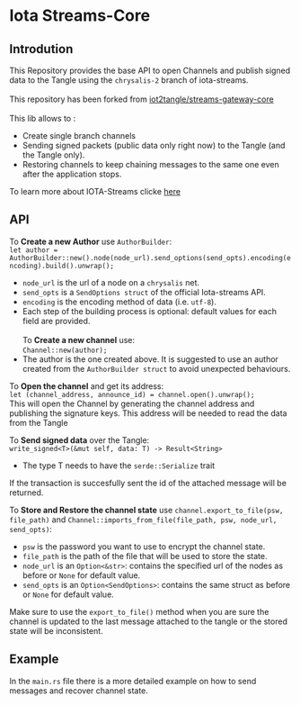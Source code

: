 # Iota Streams-Core

## Introdution
This Repository provides the base API to open Channels and publish signed data to the Tangle using the `chrysalis-2` branch of iota-streams.<br><br>
This repository has been forked from [iot2tangle/streams-gateway-core](https://docs.iota.org/docs/iota-streams/1.1/overview) <br><br>
This lib allows to :
* Create single branch channels
* Sending signed packets (public data only right now) to the Tangle (and the Tangle only).
* Restoring channels to keep chaining messages to the same one even after the application stops.

To learn more about IOTA-Streams clicke [here](https://docs.iota.org/docs/iota-streams/1.1/overview)

<!--
## Usage
To interact with Library import it as a dependency by adding it to the `Cargo.toml` file:  
`streams_core = { git = "https://github.com/iot2tangle/streams-gateway-core"}`


You can then import the library into your project with:  
`extern crate gateway_core;`
-->

## API
To <b>Create a new Author</b> use `AuthorBuilder`:
<br>
`let author = AuthorBuilder::new().node(node_url).send_options(send_opts).encoding(encoding).build().unwrap();`
* `node_url` is the url of a node on a `chrysalis` net.
* `send_opts` is a `SendOptions struct` of the official Iota-streams API.
* `encoding` is the encoding method of data (i.e. `utf-8`).
* Each step of the building process is optional: default values for each field are provided.
<br><br>
To <b>Create a new channel</b>  use:  
`Channel::new(author);`
* The author is the one created above. It is suggested to use an author created from the `AuthorBuilder struct` to avoid unexpected behaviours.

To <b>Open the channel</b> and get its address:    
`let (channel_address, announce_id) = channel.open().unwrap();`  
This will open the Channel by generating the channel address and publishing the signature keys.
This address will be needed to read the data from the Tangle
<br>

To <b>Send signed data</b> over the Tangle:  
`write_signed<T>(&mut self, data: T) -> Result<String>`
* The type T needs to have the `serde::Serialize` trait

If the transaction is succesfully sent the id of the attached message will be returned.

To <b>Store and Restore the channel state</b> use `channel.export_to_file(psw, file_path)` and `Channel::imports_from_file(file_path, psw, node_url, send_opts)`:

* `psw` is the password you want to use to encrypt the channel state.
* `file_path` is the path of the file that will be used to store the state.
* `node_url` is an `Option<&str>`: contains the specified url of the nodes as before or `None` for default value.
* `send_opts` is an `Option<SendOptions>`: contains the same struct as before or `None` for default value.

Make sure to use the `export_to_file()` method when you are sure the channel is updated to the last message attached to the tangle or the stored state will be inconsistent.

## Example
In the `main.rs` file there is a more detailed example on how to send messages and recover channel state.
